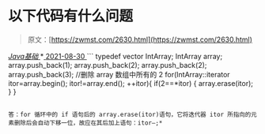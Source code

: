 <!--yml
category: 未分类
date: 0001-01-01 00:00:00
-->

# 以下代码有什么问题

> 原文：[https://zwmst.com/2630.html](https://zwmst.com/2630.html)

   [ *Java基础* ](https://zwmst.com/java%e5%9f%ba%e7%a1%80)*[ <time datetime="2021-08-30T09:19:42+08:00"> 2021-08-30 </time> ](https://zwmst.com/2630.html)  ```
typedef vector<int> IntArray; 
IntArray array; 
array.push_back(1); 
array.push_back(2); 
array.push_back(2); 
array.push_back(3); 
//删除 array 数组中所有的 2 
for(IntArray::iterator itor=array.begin(); itor!=array.end(); 
 ++itor){ 
 if(2==*itor) { 
 array.erase(itor); 
 } 
} 
```

答：for 循环中的 if 语句后的 array.erase(itor)语句，它将迭代器 itor 所指向的元素删除后会自动下移一位，故应在其后加上语句：itor–;*
